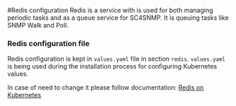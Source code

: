 #Redis configuration
Redis is a service with is used for both managing periodic tasks and as a queue service for SC4SNMP. It is queuing tasks like SNMP Walk and Poll.  

### Redis configuration file

Redis configuration is kept in `values.yaml` file in section `redis`.
`values.yaml` is being used during the installation process for configuring Kubernetes values.

In case of need to change it please follow documentation: [Redis on Kubernetes](https://github.com/bitnami/charts/tree/master/bitnami/redis) 
